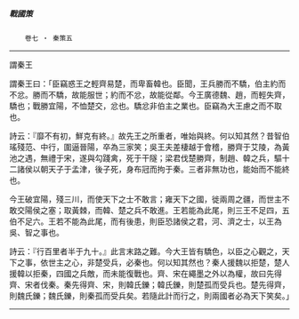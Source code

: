 

##### 戰國策
　　`卷七 ‧ 秦策五`

* * *

謂秦王

謂秦王曰：「臣竊惑王之輕齊易楚，而卑畜韓也。臣聞，王兵勝而不驕，伯主約而不忿。勝而不驕，故能服世；約而不忿，故能從鄰。今王廣德魏、趙，而輕失齊，驕也；戰勝宜陽，不恤楚交，忿也。驕忿非伯主之業也。臣竊為大王慮之而不取也。

詩云：『靡不有初，鮮克有終。』故先王之所重者，唯始與終。何以知其然？昔智伯瑤殘范、中行，圍逼晉陽，卒為三家笑；吳王夫差棲越于會稽，勝齊于艾陵，為黃池之遇，無禮于宋，遂與勾踐禽，死于干隧；梁君伐楚勝齊，制趙、韓之兵，驅十二諸侯以朝天子于孟津，後子死，身布冠而拘于秦。三者非無功也，能始而不能終也。

今王破宜陽，殘三川，而使天下之士不敢言；雍天下之國，徙兩周之疆，而世主不敢交陽侯之塞；取黃棘，而韓、楚之兵不敢進。王若能為此尾，則三王不足四，五伯不足六。王若不能為此尾，而有後患，則臣恐諸侯之君，河、濟之士，以王為吳、智之事也。

詩云：『行百里者半于九十。』此言末路之難。今大王皆有驕色，以臣之心觀之，天下之事，依世主之心，非楚受兵，必秦也。何以知其然也？秦人援魏以拒楚，楚人援韓以拒秦，四國之兵敵，而未能復戰也。齊、宋在繩墨之外以為權，故曰先得齊、宋者伐秦。秦先得齊、宋，則韓氏鑠；韓氏鑠，則楚孤而受兵也。楚先得齊，則魏氏鑠；魏氏鑠，則秦孤而受兵矣。若隨此計而行之，則兩國者必為天下笑矣。」

* * *

